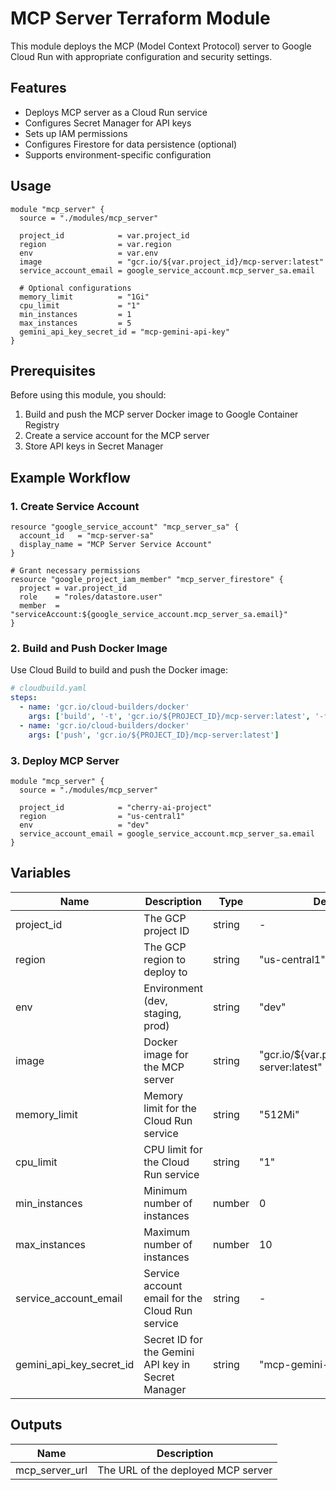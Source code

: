 # MCP Server Terraform Module

This module deploys the MCP (Model Context Protocol) server to Google Cloud Run with appropriate configuration and security settings.

## Features

- Deploys MCP server as a Cloud Run service
- Configures Secret Manager for API keys
- Sets up IAM permissions
- Configures Firestore for data persistence (optional)
- Supports environment-specific configuration

## Usage

```hcl
module "mcp_server" {
  source = "./modules/mcp_server"

  project_id            = var.project_id
  region                = var.region
  env                   = var.env
  image                 = "gcr.io/${var.project_id}/mcp-server:latest"
  service_account_email = google_service_account.mcp_server_sa.email
  
  # Optional configurations
  memory_limit          = "1Gi"
  cpu_limit             = "1"
  min_instances         = 1
  max_instances         = 5
  gemini_api_key_secret_id = "mcp-gemini-api-key"
}
```

## Prerequisites

Before using this module, you should:

1. Build and push the MCP server Docker image to Google Container Registry
2. Create a service account for the MCP server
3. Store API keys in Secret Manager

## Example Workflow

### 1. Create Service Account

```hcl
resource "google_service_account" "mcp_server_sa" {
  account_id   = "mcp-server-sa"
  display_name = "MCP Server Service Account"
}

# Grant necessary permissions
resource "google_project_iam_member" "mcp_server_firestore" {
  project = var.project_id
  role    = "roles/datastore.user"
  member  = "serviceAccount:${google_service_account.mcp_server_sa.email}"
}
```

### 2. Build and Push Docker Image

Use Cloud Build to build and push the Docker image:

```yaml
# cloudbuild.yaml
steps:
  - name: 'gcr.io/cloud-builders/docker'
    args: ['build', '-t', 'gcr.io/${PROJECT_ID}/mcp-server:latest', '-f', 'mcp_server/scripts/Dockerfile', '.']
  - name: 'gcr.io/cloud-builders/docker'
    args: ['push', 'gcr.io/${PROJECT_ID}/mcp-server:latest']
```

### 3. Deploy MCP Server

```hcl
module "mcp_server" {
  source = "./modules/mcp_server"

  project_id            = "cherry-ai-project"
  region                = "us-central1"
  env                   = "dev"
  service_account_email = google_service_account.mcp_server_sa.email
}
```

## Variables

| Name | Description | Type | Default |
|------|-------------|------|---------|
| project_id | The GCP project ID | string | - |
| region | The GCP region to deploy to | string | "us-central1" |
| env | Environment (dev, staging, prod) | string | "dev" |
| image | Docker image for the MCP server | string | "gcr.io/${var.project_id}/mcp-server:latest" |
| memory_limit | Memory limit for the Cloud Run service | string | "512Mi" |
| cpu_limit | CPU limit for the Cloud Run service | string | "1" |
| min_instances | Minimum number of instances | number | 0 |
| max_instances | Maximum number of instances | number | 10 |
| service_account_email | Service account email for the Cloud Run service | string | - |
| gemini_api_key_secret_id | Secret ID for the Gemini API key in Secret Manager | string | "mcp-gemini-api-key" |

## Outputs

| Name | Description |
|------|-------------|
| mcp_server_url | The URL of the deployed MCP server |